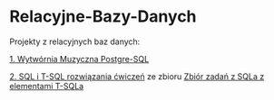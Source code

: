 # Relacyjne-Bazy-Danych
Projekty z relacyjnych baz danych:

<p><a href="https://github.com/apysk6/Relacyjne-Bazy-Danych/blob/master/WytworniaMuzyczna-PostgreSQL/WytworniaMuzyczna-PostgreSQL.txt">1. Wytwórnia Muzyczna Postgre-SQL</a></p>
<p><a href="https://github.com/apysk6/Relacyjne-Bazy-Danych/blob/master/SQL%20i%20T-SQL%20%C4%87wiczenia/SQL%20i%20T-SQL%20rozwi%C4%85zania%20%C4%87wicze%C5%84.txt">2. SQL i T-SQL rozwiązania ćwiczeń</a> ze zbioru <a href="http://fidytek.pl/bazy_danych/bd_zbior_zadan/">Zbiór zadań z SQLa z elementami T-SQLa</a>
